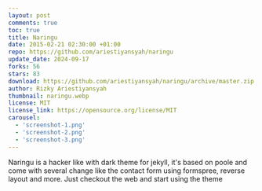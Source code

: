 ```yaml
---
layout: post
comments: true
toc: true
title: Naringu
date: 2015-02-21 02:30:00 +01:00
repo: https://github.com/ariestiyansyah/naringu
update_date: 2024-09-17
forks: 56
stars: 83
download: https://github.com/ariestiyansyah/naringu/archive/master.zip
author: Rizky Ariestiyansyah
thumbnail: naringu.webp
license: MIT
license_link: https://opensource.org/license/MIT
carousel:
  - 'screenshot-1.png'
  - 'screenshot-2.png'
  - 'screenshot-3.png'
---
```


Naringu is a hacker like with dark theme for jekyll, it's based on poole and come with several change like the contact form using formspree, reverse layout and more. Just checkout the web and start using the theme
